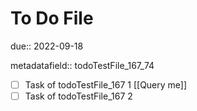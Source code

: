 # To Do File

due:: 2022-09-18

metadatafield:: todoTestFile_167\_74

- [ ] Task of todoTestFile_167 1 [[Query me]]
- [ ] Task of todoTestFile_167 2
